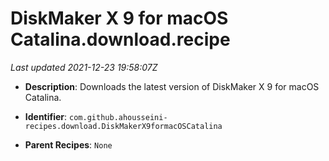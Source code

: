 # DiskMaker X 9 for macOS Catalina.download.recipe

_Last updated 2021-12-23 19:58:07Z_

- **Description**: Downloads the latest version of DiskMaker X 9 for macOS Catalina.

- **Identifier**: `com.github.ahousseini-recipes.download.DiskMakerX9formacOSCatalina`

- **Parent Recipes**: `None`